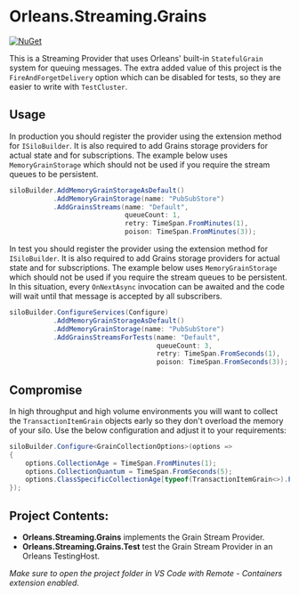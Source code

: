 # Orleans.Streaming.Grains

[![NuGet](https://img.shields.io/nuget/v/Orleans.Streaming.Grains.svg?style=flat)](https://www.nuget.org/packages/Orleans.Streaming.Grains)

This is a Streaming Provider that uses Orleans' built-in `StatefulGrain` system for queuing messages. The extra added value of this project is the `FireAndForgetDelivery` option which can be disabled for tests, so they are easier to write with `TestCluster`.

## Usage

In production you should register the provider using the extension method for `ISiloBuilder`. It is also required to add Grains storage providers for actual state and for subscriptions. The example below uses `MemoryGrainStorage` which should not be used if you require the stream queues to be persistent.

```c#
siloBuilder.AddMemoryGrainStorageAsDefault()
           .AddMemoryGrainStorage(name: "PubSubStore")
           .AddGrainsStreams(name: "Default",
                             queueCount: 1,
                             retry: TimeSpan.FromMinutes(1),
                             poison: TimeSpan.FromMinutes(3));
```

In test you should register the provider using the extension method for `ISiloBuilder`. It is also required to add Grains storage providers for actual state and for subscriptions. The example below uses `MemoryGrainStorage` which should not be used if you require the stream queues to be persistent. In this situation, every `OnNextAsync` invocation can be awaited and the code will wait until that message is accepted by all subscribers.

```c#
siloBuilder.ConfigureServices(Configure)
           .AddMemoryGrainStorageAsDefault()
           .AddMemoryGrainStorage(name: "PubSubStore")
           .AddGrainsStreamsForTests(name: "Default",
                                     queueCount: 3,
                                     retry: TimeSpan.FromSeconds(1),
                                     poison: TimeSpan.FromSeconds(3));
```

## Compromise

In high throughput and high volume environments you will want to collect the `TransactionItemGrain` objects early so they don't overload the memory of your silo. Use the below configuration and adjust it to your requirements:

```c#
siloBuilder.Configure<GrainCollectionOptions>(options =>
{
    options.CollectionAge = TimeSpan.FromMinutes(1);
    options.CollectionQuantum = TimeSpan.FromSeconds(5);
    options.ClassSpecificCollectionAge[typeof(TransactionItemGrain<>).FullName] = options.CollectionQuantum * 2;
});
```

## Project Contents:

* **Orleans.Streaming.Grains** implements the Grain Stream Provider.
* **Orleans.Streaming.Grains.Test** test the Grain Stream Provider in an Orleans TestingHost.

*Make sure to open the project folder in VS Code with Remote - Containers extension enabled.*